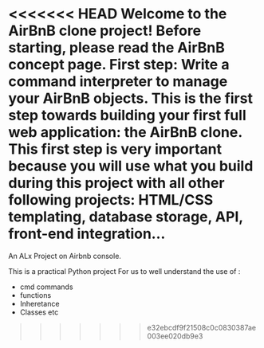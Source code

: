 <<<<<<< HEAD
Welcome to the AirBnB clone project!
Before starting, please read the AirBnB concept page.
First step: Write a command interpreter
 to manage your AirBnB objects.
This is the first step towards building your
 first full web application: 
the AirBnB clone. This first step is very 
important because you will use
 what you build during this 
project with all other 
following projects: HTML/CSS templating,
 database storage, API, front-end integration…
=======
An ALx Project on Airbnb console.

This is a practical Python project For us to well understand the use of :
* cmd commands
* functions
* Inheretance
* Classes etc  
>>>>>>> e32ebcdf9f21508c0c0830387ae003ee020db9e3
